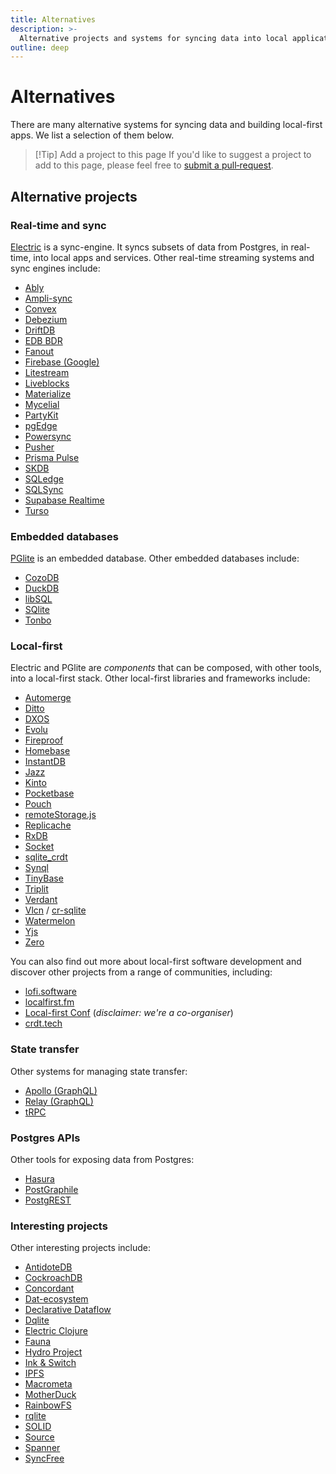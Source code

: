 ```yaml
---
title: Alternatives
description: >-
  Alternative projects and systems for syncing data into local applications.
outline: deep
---
```


# Alternatives

There are many alternative systems for syncing data and building local-first apps. We list a selection of them below.

> [!Tip] Add a project to this page
> If you'd like to suggest a project to add to this page, please feel free to
> <span class="no-wrap-sm">[submit a pull‑request](https://github.com/electric-sql/electric/edit/main/website/docs/reference/alternatives.md)</span>.

## Alternative projects

### Real-time and sync

[Electric](/product/sync) is a sync-engine. It syncs subsets of data from Postgres, in real-time, into local apps and services. Other real-time streaming systems and sync engines include:

- [Ably](https://ably.com)
- [Ampli-sync](https://ampliapps.com/sqlite-sync)
- [Convex](https://www.convex.dev)
- [Debezium](https://debezium.io/)
- [DriftDB](https://driftdb.com)
- [EDB BDR](https://www.enterprisedb.com/docs/pgd/4/bdr)
- [Fanout](https://www.fastly.com/products/fanout)
- [Firebase (Google)](https://firebase.google.com)
- [Litestream](https://litestream.io)
- [Liveblocks](https://liveblocks.io)
- [Materialize](https://materialize.com)
- [Mycelial](https://mycelial.com)
- [PartyKit](https://partykit.io)
- [pgEdge](https://www.pgedge.com)
- [Powersync](https://www.powersync.co)
- [Pusher](https://pusher.com)
- [Prisma Pulse](https://www.prisma.io/data-platform/pulse)
- [SKDB](https://skdb.io)
- [SQLedge](https://github.com/zknill/sqledge)
- [SQLSync](https://github.com/orbitinghail/sqlsync)
- [Supabase Realtime](https://supabase.com/docs/guides/realtime)
- [Turso](https://turso.tech)

### Embedded databases

[PGlite](/product/pglite) is an embedded database. Other embedded databases include:

- [CozoDB](https://www.cozodb.org)
- [DuckDB](https://duckdb.org)
- [libSQL](https://turso.tech/libsql)
- [SQlite](https://www.sqlite.org)
- [Tonbo](https://github.com/tonbo-io/tonbo)

### Local-first

Electric and PGlite are *components* that can be composed, with other tools, into a local-first stack. Other local-first libraries and frameworks include:

- [Automerge](https://automerge.org)
- [Ditto](https://ditto.live)
- [DXOS](https://dxos.org)
- [Evolu](https://github.com/evoluhq/evolu)
- [Fireproof](https://fireproof.storage)
- [Homebase](https://homebase.io)
- [InstantDB](https://www.instantdb.com)
- [Jazz](https://jazz.tools)
- [Kinto](https://kinto-storage.org)
- [Pocketbase](https://pocketbase.io)
- [Pouch](https://pouchdb.com)
- [remoteStorage.js](https://remotestorage.io)
- [Replicache](https://replicache.dev)
- [RxDB](https://rxdb.info)
- [Socket](https://socketsupply.co)
- [sqlite_crdt](https://github.com/cachapa/sqlite_crdt)
- [Synql](https://github.com/coast-team/synql)
- [TinyBase](https://tinybase.org)
- [Triplit](https://www.triplit.dev)
- [Verdant](https://github.com/a-type/verdant)
- [Vlcn](https://vlcn.io) / [cr-sqlite](https://github.com/vlcn-io/cr-sqlite)
- [Watermelon](https://nozbe.github.io/WatermelonDB)
- [Yjs](https://yjs.dev)
- [Zero](https://zerosync.dev)

You can also find out more about local-first software development and discover other projects from a range of communities, including:

- [lofi.software](https://lofi.software)
- [localfirst.fm](https://www.localfirst.fm)
- [Local-first Conf](https://www.localfirstconf.com) (*disclaimer: we're a co-organiser*)
- [crdt.tech](https://crdt.tech)

### State transfer

Other systems for managing state transfer:

- [Apollo (GraphQL)](https://www.apollographql.com)
- [Relay (GraphQL)](https://relay.dev)
- [tRPC](https://trpc.io)

### Postgres APIs

Other tools for exposing data from Postgres:

- [Hasura](https://hasura.io)
- [PostGraphile](https://www.graphile.org/postgraphile)
- [PostgREST](https://postgrest.org/en/stable)

### Interesting projects

Other interesting projects include:

- [AntidoteDB](https://www.antidotedb.eu)
- [CockroachDB](https://www.cockroachlabs.com/product)
- [Concordant](https://github.com/concordant)
- [Dat-ecosystem](https://blog.dat-ecosystem.org/staying-connected)
- [Declarative Dataflow](https://github.com/comnik/declarative-dataflow)
- [Dqlite](https://dqlite.io)
- [Electric Clojure](https://github.com/hyperfiddle/electric)
- [Fauna](https://fauna.com)
- [Hydro Project](https://hydro.run/research)
- [Ink & Switch](https://www.inkandswitch.com)
- [IPFS](https://ipfs.tech)
- [Macrometa](https://www.macrometa.com)
- [MotherDuck](https://motherduck.com)
- [RainbowFS](https://rainbowfs.lip6.fr)
- [rqlite](https://github.com/rqlite/rqlite)
- [SOLID](https://solidproject.org)
- [Source](https://source.network)
- [Spanner](https://cloud.google.com/spanner/)
- [SyncFree](https://pages.lip6.fr/syncfree/index.php/crdt-resources.html)
